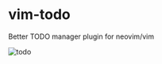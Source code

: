 # vim-todo
Better TODO manager plugin for neovim/vim

![todo](https://user-images.githubusercontent.com/13142418/61044482-5342e800-a40b-11e9-9d6c-88cc20b06095.png)

